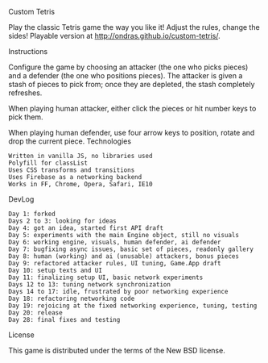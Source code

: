 Custom Tetris

Play the classic Tetris game the way you like it! Adjust the rules, change the sides! Playable version at http://ondras.github.io/custom-tetris/.

Instructions

Configure the game by choosing an attacker (the one who picks pieces) and a defender (the one who positions pieces). The attacker is given a stash of pieces to pick from; once they are depleted, the stash completely refreshes.

When playing human attacker, either click the pieces or hit number keys to pick them.

When playing human defender, use four arrow keys to position, rotate and drop the current piece.
Technologies

    Written in vanilla JS, no libraries used
    Polyfill for classList
    Uses CSS transforms and transitions
    Uses Firebase as a networking backend
    Works in FF, Chrome, Opera, Safari, IE10

DevLog

    Day 1: forked
    Days 2 to 3: looking for ideas
    Day 4: got an idea, started first API draft
    Day 5: experiments with the main Engine object, still no visuals
    Day 6: working engine, visuals, human defender, ai defender
    Day 7: bugfixing async issues, basic set of pieces, readonly gallery
    Day 8: human (working) and ai (unusable) attackers, bonus pieces
    Day 9: refactored attacker rules, UI tuning, Game.App draft
    Day 10: setup texts and UI
    Day 11: finalizing setup UI, basic network experiments
    Days 12 to 13: tuning network synchronization
    Days 14 to 17: idle, frustrated by poor networking experience
    Day 18: refactoring networking code
    Day 19: rejoicing at the fixed networking experience, tuning, testing
    Day 20: release
    Day 28: final fixes and testing

License

This game is distributed under the terms of the New BSD license.
